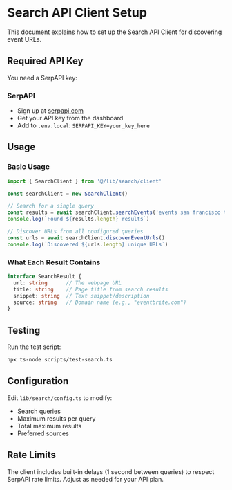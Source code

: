 # Search API Client Setup

This document explains how to set up the Search API Client for discovering event URLs.

## Required API Key

You need a SerpAPI key:

### SerpAPI
- Sign up at [serpapi.com](https://serpapi.com)
- Get your API key from the dashboard
- Add to `.env.local`: `SERPAPI_KEY=your_key_here`

## Usage

### Basic Usage
```typescript
import { SearchClient } from '@/lib/search/client'

const searchClient = new SearchClient()

// Search for a single query
const results = await searchClient.searchEvents('events san francisco this week')
console.log(`Found ${results.length} results`)

// Discover URLs from all configured queries
const urls = await searchClient.discoverEventUrls()
console.log(`Discovered ${urls.length} unique URLs`)
```

### What Each Result Contains
```typescript
interface SearchResult {
  url: string      // The webpage URL
  title: string    // Page title from search results
  snippet: string  // Text snippet/description
  source: string   // Domain name (e.g., "eventbrite.com")
}
```

## Testing

Run the test script:
```bash
npx ts-node scripts/test-search.ts
```

## Configuration

Edit `lib/search/config.ts` to modify:
- Search queries
- Maximum results per query
- Total maximum results
- Preferred sources

## Rate Limits

The client includes built-in delays (1 second between queries) to respect SerpAPI rate limits. Adjust as needed for your API plan. 